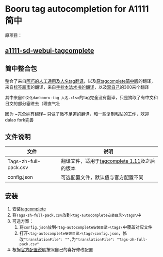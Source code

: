 # Booru tag autocompletion for A1111 简中

原项目：
## [a1111-sd-webui-tagcomplete](https://github.com/DominikDoom/a1111-sd-webui-tagcomplete)


## 简中整合包

整合了来自[阿巧的人工通用及人名tag翻译](https://ngabbs.com/read.php?tid=33869519)，以及[原tagcomplete简中版](https://github.com/sgmklp/tag-for-autocompletion-with-translation)的翻译，来自[标签超市](https://github.com/wfjsw/danbooru-diffusion-prompt-builder)的翻译，来自[手抄本法术书的翻译](https://docs.google.com/spreadsheets/d/14Gg1kIGWdZGXyCC8AgYVT0lqI6IivLzZOdIT3QMWwVI/)，以及[窝自己](https://github.com/byzod/a1111-sd-webui-tagcomplete-CN)的300来个翻译

其中来自`中文化danbooru-tag 人名.xlsx`的tag完全没有翻译，只是摘取了有中文和日文的部分塞进去（理直气壮

因为 ~完全妹有翻译~ 只做了微不足道的翻译，和一些复制粘贴的工作，欢迎dalao fork完善


## 文件说明

文件|说明
---|---
Tags-zh-full-pack.csv  | 翻译文件，适用于[tagcomplete 1.11](https://github.com/DominikDoom/a1111-sd-webui-tagcomplete/releases/tag/1.11.0)及之后的版本
config.json  | 可选配置文件，默认值与官方配置不同


## 安装

1. 安装[tagcomplete](https://github.com/DominikDoom/a1111-sd-webui-tagcomplete#installation)
2. 将`Tags-zh-full-pack.csv`放到`<tag-autocomplete安装目录>\tags\`中
3. 可选方案：
    1. 将`config.json`放到`<tag-autocomplete安装目录>\tags\`中覆盖对应文件
    2. 打开`<tag-autocomplete安装目录>\tags\config.json`，修改`"translationFile": "",`为`"translationFile": "Tags-zh-full-pack.csv"`
4. 根据[官方配置说明](https://github.com/DominikDoom/a1111-sd-webui-tagcomplete#config)按照自己的喜好修改配置
